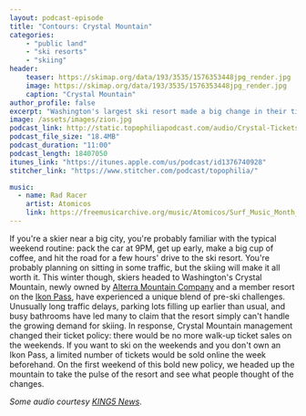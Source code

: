 ```yaml
---
layout: podcast-episode
title: "Contours: Crystal Mountain"
categories:
    - "public land"
    - "ski resorts"
    - "skiing"
header:
    teaser: https://skimap.org/data/193/3535/1576353448jpg_render.jpg
    image: https://skimap.org/data/193/3535/1576353448jpg_render.jpg
    caption: "Crystal Mountain"
author_profile: false
excerpt: "Washington's largest ski resort made a big change in their ticket sales policy. We took the slopes and asked folks about it."
image: /assets/images/zion.jpg
podcast_link: http://static.topophiliapodcast.com/audio/Crystal-Tickets-Contours-1582478353.mp3
podcast_file_size: "18.4MB"
podcast_duration: "11:00"
podcast_length: 18407050
itunes_link: "https://itunes.apple.com/us/podcast/id1376740928"
stitcher_link: "https://www.stitcher.com/podcast/topophilia/"

music:
  - name: Rad Racer
    artist: Atomicos
    link: https://freemusicarchive.org/music/Atomicos/Surf_Music_Month_Challenge/08_Rad_Racer
---
```


If you're a skier near a big city, you're probably familiar with the typical weekend routine: pack the car at 9PM, get up early, make a big cup of coffee,
and hit the road for a few hours' drive to the ski resort. You're probably planning on sitting in some traffic, but the skiing will make it all worth it. This winter though, skiers headed to Washington's Crystal Mountain, newly owned by [Alterra Mountain Company](https://www.alterramtnco.com/) and a member resort on the [Ikon Pass](https://www.ikonpass.com/), have experienced a unique blend of pre-ski challenges. Unusually long traffic delays, parking lots filling up earlier than usual, and busy bathrooms have led many to claim that the resort simply can't handle the growing demand for skiing. In response, Crystal Mountain management changed their ticket policy: there would be no more walk-up ticket sales on the weekends. If you want to ski on the weekends and you don't own an Ikon Pass, a limited number of tickets would be sold online the week beforehand. On the first weekend of this bold new policy, we headed up the mountain to take the pulse of the resort and see what people thought of the changes.

*Some audio courtesy [KING5 News](https://www.king5.com/article/news/local/crystal-mountain-limiting-walk-up-tickets/281-0596ecb4-3506-494e-8da8-8582f3e412f9)*.
